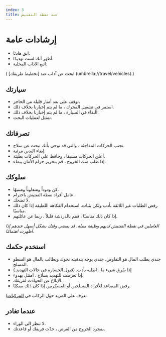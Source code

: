 ```yaml
---
index: 3
title: عند نقطة التفتيش
---
```

# إرشادات عامة

*   ابق هادئا.
*   أظهر أنك لست تهديدًا.
*   اتبع الآداب المحلية.

( ابحث عن آداب عند [تخطيط طريقك] (umbrella://travel/vehicles).)

## سيارتك

*   توقف على بعد أمتار قليلة من الحاجز.
*   استمر في تشغيل المحرك ، ما لم يتم إخبارنا بخلاف ذلك.
*   البقاء في السيارة ، ما لم يتم إخبارنا بخلاف ذلك.
*   تمتثل لعمليات البحث.

## تصرفاتك

*   تجنب الحركات المفاجئة ، والتي قد توحي بأنك تبحث عن سلاح.
*   إبقاء اليدين مرئية.
*   أعلن الحركات مسبقا ، وحافظ على الحركات بطيئة.
*   إذا طلب منك الخروج ، قم بتحرير حزام الأمان ببطء.

## سلوكك

*   كن ودوداً ومتعاوناً ومتنبهًا.
*   عامل أفراد نقطة التفتيش باحترام.
*   لا تضحك.
*   رفض الطلبات غير اللائقة بأدب ولكن بثبات. استخدام الفكاهة اللطيفة إذا كان ذلك مناسبًا.
*   إذا كان ذلك مناسبًا ، فقم بالدردشة قليلاً ، ربما عن عائلتهم.

*العاملين في نقطة التفتيش لديهم وظيفة مملة. قد يمضي وقتك بشكل أسهل عندهم إذا أظهرت اهتمامًا.*

## استخدم حكمك

*   جندي يطلب المال هو التفاوض. جندي يوجه بندقيته نحوك ويطالب بالمال هو السطو المسلح.
*   إذا سُرِق شيء ما ، اطلبه بأدب. (قبول الخسارة في حالات التهديد.)
*   إذا تعرضت للتهديد بسلاح ، امتثل بهدوء.
*   الإبلاغ عن الحوادث لفريقك.
*   رفض المصاعد للأفراد المسلحين أو العسكريين إذا كان ذلك ممكنًا.

(تعرف على المزيد حول الركاب في [المركبات](umbrella://travel/vehicles)

## عندما تغادر

*   لا تنظر الى الوراء.
*   بمجرد الخروج من العرض ، حدّث فريقك أو قاعدتك.